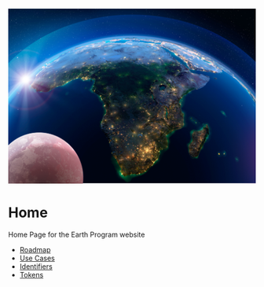 ![](./EarthProgram_1.png)

# Home

Home Page for the Earth Program website

- [Roadmap](https://earthprogram.github.io/Roadmap/)
- [Use Cases](https://earthprogram.github.io/Use-cases/)
- [Identifiers](https://earthprogram.github.io/Identifiers/)
- [Tokens](https://earthprogram.github.io/Tokens/)
